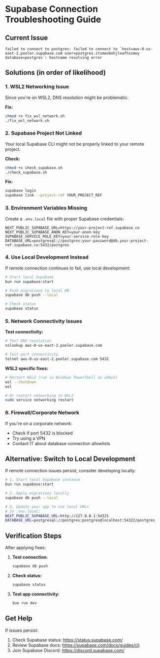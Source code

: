 # Supabase Connection Troubleshooting Guide

## Current Issue
```
failed to connect to postgres: failed to connect to `host=aws-0-us-east-2.pooler.supabase.com user=postgres.itsmevbohjloafhszmoy database=postgres`: hostname resolving error
```

## Solutions (in order of likelihood)

### 1. WSL2 Networking Issue
Since you're on WSL2, DNS resolution might be problematic.

**Fix:**
```bash
chmod +x fix_wsl_network.sh
./fix_wsl_network.sh
```

### 2. Supabase Project Not Linked
Your local Supabase CLI might not be properly linked to your remote project.

**Check:**
```bash
chmod +x check_supabase.sh
./check_supabase.sh
```

**Fix:**
```bash
supabase login
supabase link --project-ref YOUR_PROJECT_REF
```

### 3. Environment Variables Missing
Create a `.env.local` file with proper Supabase credentials:

```env
NEXT_PUBLIC_SUPABASE_URL=https://your-project-ref.supabase.co
NEXT_PUBLIC_SUPABASE_ANON_KEY=your-anon-key
SUPABASE_SERVICE_ROLE_KEY=your-service-role-key
DATABASE_URL=postgresql://postgres:your-password@db.your-project-ref.supabase.co:5432/postgres
```

### 4. Use Local Development Instead
If remote connection continues to fail, use local development:

```bash
# Start local Supabase
bun run supabase:start

# Push migrations to local DB
supabase db push --local

# Check status
supabase status
```

### 5. Network Connectivity Issues
**Test connectivity:**
```bash
# Test DNS resolution
nslookup aws-0-us-east-2.pooler.supabase.com

# Test port connectivity
telnet aws-0-us-east-2.pooler.supabase.com 5432
```

**WSL2 specific fixes:**
```bash
# Restart WSL2 (run in Windows PowerShell as admin)
wsl --shutdown
wsl

# Or restart networking in WSL2
sudo service networking restart
```

### 6. Firewall/Corporate Network
If you're on a corporate network:
- Check if port 5432 is blocked
- Try using a VPN
- Contact IT about database connection allowlists

## Alternative: Switch to Local Development

If remote connection issues persist, consider developing locally:

```bash
# 1. Start local Supabase instance
bun run supabase:start

# 2. Apply migrations locally
supabase db push --local

# 3. Update your app to use local URLs
# In .env.local:
NEXT_PUBLIC_SUPABASE_URL=http://127.0.0.1:54321
DATABASE_URL=postgresql://postgres:postgres@localhost:54322/postgres
```

## Verification Steps

After applying fixes:

1. **Test connection:**
   ```bash
   supabase db push
   ```

2. **Check status:**
   ```bash
   supabase status
   ```

3. **Test app connectivity:**
   ```bash
   bun run dev
   ```

## Get Help

If issues persist:
1. Check Supabase status: https://status.supabase.com/
2. Review Supabase docs: https://supabase.com/docs/guides/cli
3. Join Supabase Discord: https://discord.supabase.com/